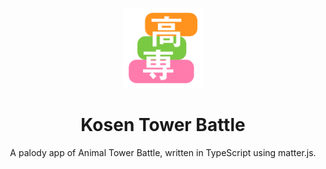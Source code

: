 <div align="center">
  <p>
    <img src="/resources/icons/mstile-144x144.png" width="128" height="128">
  </p>
  <h1>Kosen Tower Battle</h1>
  <p>A palody app of Animal Tower Battle, written in TypeScript using matter.js.</p>
</div>
